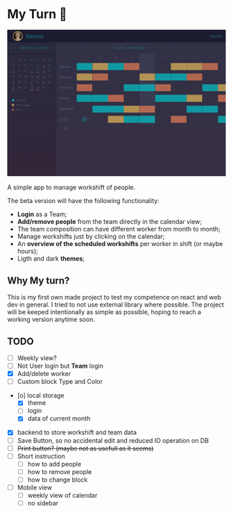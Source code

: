 # My Turn 📅

![](./img/Desktop-1.png)

A simple app to manage workshift of people.

The beta version will have the following functionality:

+ **Login** as a Team;
+ **Add/remove people** from the team directly in the calendar view;
+ The team composition can have different worker from month to month;
+ Manage workshifts just by clicking on the calendar;
+ An **overview of the scheduled workshifts** per worker in shift (or maybe hours);
+ Ligth and dark **themes**;


## Why My turn?

This is my first own made project to test my competence on react and web dev in general.
I tried to not use external library where possible.
The project will be keeped intentionally as simple as possible, hoping to reach a working version anytime soon.

## TODO

- [ ] Weekly view?
- [ ] Not User login but **Team** login
- [X] Add/delete worker
- [ ] Custom block Type and Color
- [o] local storage
  - [X] theme
  - [ ] login
  - [X] data of current month
- [X] backend to store workshift and team data
- [ ] Save Button, so no accidental edit and reduced IO operation on DB
- [ ] ~~Print button? (maybe not as usefull as it seems)~~
- [ ] Short instruction
  - [ ] how to add people
  - [ ] how to remove people
  - [ ] how to change block
- [ ] Mobile view
  - [ ] weekly view of calendar
  - [ ] no sidebar
